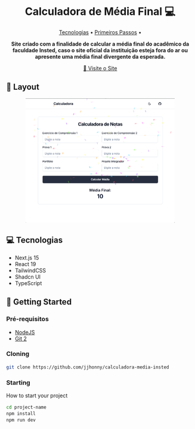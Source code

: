 <h1 align="center" style="font-weight: bold;">Calculadora de Média Final 💻</h1>

<p align="center">
 <a href="#technologies">Tecnologias</a> • 
 <a href="#started">Primeiros Passos</a> •
</p>

<p align="center">
    <b>Site criado com a finalidade de calcular a média final do acadêmico da faculdade Insted, caso o site oficial da instituição esteja fora do ar ou apresente uma média final divergente da esperada.</b>
</p>

<p align="center">
     <a href="https://calculadora-media-insted.vercel.app/" target="_blank"
              rel="noopener noreferrer">📱 Visite o Site</a>
</p>

<h2 id="layout">🎨 Layout</h2>

<p align="center">
    <img src="./public/exemplo.png" alt="Image do site" width="400px">
</p>

<h2 id="technologies">💻 Tecnologias</h2>

- Next.js 15
- React 19
- TailwindCSS
- Shadcn UI
- TypeScript

<h2 id="started">🚀 Getting Started</h2>

<h3>Pré-requisitos</h3>

- [NodeJS](https://github.com/)
- [Git 2](https://github.com)

<h3>Cloning</h3>

```bash
git clone https://github.com/jjhonny/calculadora-media-insted
```

<h3>Starting</h3>

How to start your project

```bash
cd project-name
npm install
npm run dev
```
